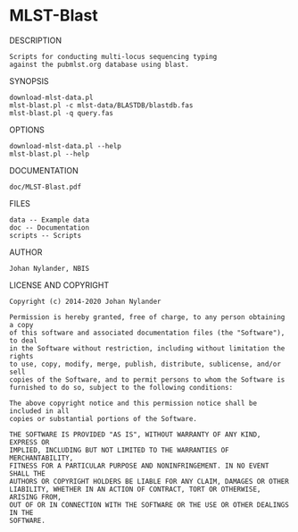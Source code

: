MLST-Blast
==========

DESCRIPTION

    Scripts for conducting multi-locus sequencing typing
    against the pubmlst.org database using blast.


SYNOPSIS

    download-mlst-data.pl
    mlst-blast.pl -c mlst-data/BLASTDB/blastdb.fas
    mlst-blast.pl -q query.fas


OPTIONS

    download-mlst-data.pl --help
    mlst-blast.pl --help


DOCUMENTATION

    doc/MLST-Blast.pdf


FILES

    data -- Example data
    doc -- Documentation
    scripts -- Scripts


AUTHOR

    Johan Nylander, NBIS


LICENSE AND COPYRIGHT

    Copyright (c) 2014-2020 Johan Nylander
    
    Permission is hereby granted, free of charge, to any person obtaining a copy
    of this software and associated documentation files (the "Software"), to deal
    in the Software without restriction, including without limitation the rights
    to use, copy, modify, merge, publish, distribute, sublicense, and/or sell
    copies of the Software, and to permit persons to whom the Software is
    furnished to do so, subject to the following conditions:
    
    The above copyright notice and this permission notice shall be included in all
    copies or substantial portions of the Software.
    
    THE SOFTWARE IS PROVIDED "AS IS", WITHOUT WARRANTY OF ANY KIND, EXPRESS OR
    IMPLIED, INCLUDING BUT NOT LIMITED TO THE WARRANTIES OF MERCHANTABILITY,
    FITNESS FOR A PARTICULAR PURPOSE AND NONINFRINGEMENT. IN NO EVENT SHALL THE
    AUTHORS OR COPYRIGHT HOLDERS BE LIABLE FOR ANY CLAIM, DAMAGES OR OTHER
    LIABILITY, WHETHER IN AN ACTION OF CONTRACT, TORT OR OTHERWISE, ARISING FROM,
    OUT OF OR IN CONNECTION WITH THE SOFTWARE OR THE USE OR OTHER DEALINGS IN THE
    SOFTWARE.
